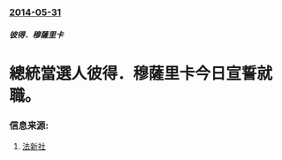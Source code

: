 ### [2014-05-31](/news/2014/05/31/index.md)

##### 彼得．穆薩里卡
# 總統當選人彼得．穆薩里卡今日宣誓就職。 




### 信息来源:

1. [法新社](http://www.rti.org.tw/m/news/detail/?recordId=111811)

